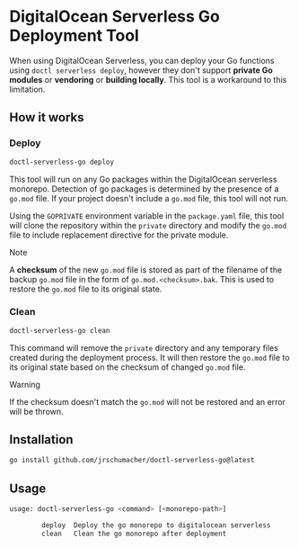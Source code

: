# DigitalOcean Serverless Go Deployment Tool

When using DigitalOcean Serverless, you can deploy your Go functions using `doctl serverless deploy`, however they don't support **private Go modules** or **vendoring** or **building locally**. This tool is a workaround to this limitation.

## How it works

### Deploy

```bash
doctl-serverless-go deploy
```

This tool will run on any Go packages within the DigitalOcean serverless monorepo. Detection of go packages is determined by the presence of a `go.mod` file. If your project doesn't include a `go.mod` file, this tool will not run.

Using the `GOPRIVATE` environment variable in the `package.yaml` file, this tool will clone the repository within the `private` directory and modify the `go.mod` file to include replacement directive for the private module.

> [!NOTE]
> A **checksum** of the new `go.mod` file is stored as part of the filename of the backup `go.mod` file in the form of `go.mod.<checksum>.bak`. This is used to restore the `go.mod` file to its original state.

### Clean

```bash
doctl-serverless-go clean
```

This command will remove the `private` directory and any temporary files created during the deployment process. It will then restore the `go.mod` file to its original state based on the checksum of changed `go.mod` file.

> [!WARNING]
> If the checksum doesn't match the `go.mod` will not be restored and an error will be thrown.

## Installation

```bash
go install github.com/jrschumacher/doctl-serverless-go@latest
```

## Usage

```bash
usage: doctl-serverless-go <command> [<monorepo-path>]

        deploy  Deploy the go monorepo to digitalocean serverless
        clean   Clean the go monorepo after deployment
```

